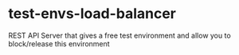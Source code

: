 # test-envs-load-balancer
REST API Server that gives a free test environment and allow you to block/release this environment
